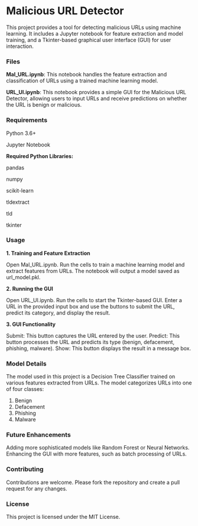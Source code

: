 # **Malicious URL Detector**
This project provides a tool for detecting malicious URLs using machine learning. It includes a Jupyter notebook for feature extraction and model training, and a Tkinter-based graphical user interface (GUI) for user interaction.

### **Files**
**Mal_URL.ipynb**: This notebook handles the feature extraction and classification of URLs using a trained machine learning model.

**URL_UI.ipynb**: This notebook provides a simple GUI for the Malicious URL Detector, allowing users to input URLs and receive predictions on whether the URL is benign or malicious.

### **Requirements**

Python 3.6+

Jupyter Notebook

**Required Python Libraries:**

pandas

numpy

scikit-learn

tldextract

tld

tkinter

### **Usage**

**1. Training and Feature Extraction**

Open Mal_URL.ipynb.
Run the cells to train a machine learning model and extract features from URLs.
The notebook will output a model saved as url_model.pkl.

**2. Running the GUI**

Open URL_UI.ipynb.
Run the cells to start the Tkinter-based GUI.
Enter a URL in the provided input box and use the buttons to submit the URL, predict its category, and display the result.

**3. GUI Functionality**

Submit: This button captures the URL entered by the user.
Predict: This button processes the URL and predicts its type (benign, defacement, phishing, malware).
Show: This button displays the result in a message box.

### **Model Details**
The model used in this project is a Decision Tree Classifier trained on various features extracted from URLs. The model categorizes URLs into one of four classes:

1. Benign
2. Defacement
3. Phishing
4. Malware
   
### **Future Enhancements**

Adding more sophisticated models like Random Forest or Neural Networks.
Enhancing the GUI with more features, such as batch processing of URLs.

### **Contributing**

Contributions are welcome. Please fork the repository and create a pull request for any changes.

### **License**

This project is licensed under the MIT License.
